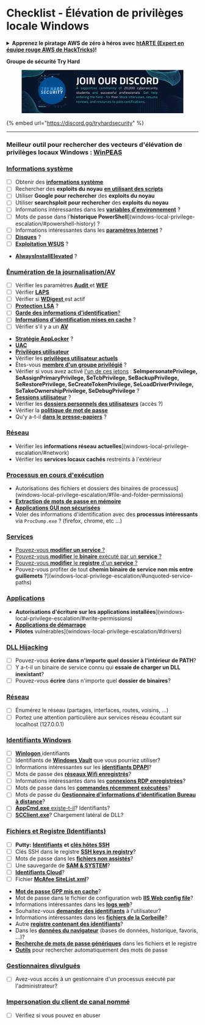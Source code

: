# Checklist - Élévation de privilèges locale Windows

<details>

<summary><strong>Apprenez le piratage AWS de zéro à héros avec</strong> <a href="https://training.hacktricks.xyz/courses/arte"><strong>htARTE (Expert en équipe rouge AWS de HackTricks)</strong></a><strong>!</strong></summary>

Autres façons de soutenir HackTricks :

* Si vous souhaitez voir votre **entreprise annoncée dans HackTricks** ou **télécharger HackTricks en PDF**, consultez les [**PLANS D'ABONNEMENT**](https://github.com/sponsors/carlospolop) !
* Obtenez le [**swag officiel PEASS & HackTricks**](https://peass.creator-spring.com)
* Découvrez [**La famille PEASS**](https://opensea.io/collection/the-peass-family), notre collection exclusive de [**NFT**](https://opensea.io/collection/the-peass-family)
* **Rejoignez le** 💬 [**groupe Discord**](https://discord.gg/hRep4RUj7f) ou le [**groupe Telegram**](https://t.me/peass) ou **suivez-nous** sur **Twitter** 🐦 [**@carlospolopm**](https://twitter.com/hacktricks_live)**.**
* **Partagez vos astuces de piratage en soumettant des PR aux** [**HackTricks**](https://github.com/carlospolop/hacktricks) et [**HackTricks Cloud**](https://github.com/carlospolop/hacktricks-cloud) dépôts GitHub.

</details>

**Groupe de sécurité Try Hard**

<figure><img src="../.gitbook/assets/telegram-cloud-document-1-5159108904864449420.jpg" alt=""><figcaption></figcaption></figure>

{% embed url="https://discord.gg/tryhardsecurity" %}

***

### **Meilleur outil pour rechercher des vecteurs d'élévation de privilèges locaux Windows :** [**WinPEAS**](https://github.com/carlospolop/privilege-escalation-awesome-scripts-suite/tree/master/winPEAS)

### [Informations système](windows-local-privilege-escalation/#system-info)

* [ ] Obtenir des [**informations système**](windows-local-privilege-escalation/#system-info)
* [ ] Rechercher des **exploits du noyau** [**en utilisant des scripts**](windows-local-privilege-escalation/#version-exploits)
* [ ] Utiliser **Google pour rechercher** des **exploits du noyau**
* [ ] Utiliser **searchsploit pour rechercher** des **exploits du noyau**
* [ ] Informations intéressantes dans les [**variables d'environnement**](windows-local-privilege-escalation/#environment) ?
* [ ] Mots de passe dans l'**historique PowerShell**](windows-local-privilege-escalation/#powershell-history) ?
* [ ] Informations intéressantes dans les [**paramètres Internet**](windows-local-privilege-escalation/#internet-settings) ?
* [ ] [**Disques**](windows-local-privilege-escalation/#drives) ?
* [ ] [**Exploitation WSUS**](windows-local-privilege-escalation/#wsus) ?
* [**AlwaysInstallElevated**](windows-local-privilege-escalation/#alwaysinstallelevated) ?

### [Énumération de la journalisation/AV](windows-local-privilege-escalation/#enumeration)

* [ ] Vérifier les paramètres [**Audit** ](windows-local-privilege-escalation/#audit-settings)et [**WEF** ](windows-local-privilege-escalation/#wef)
* [ ] Vérifier [**LAPS**](windows-local-privilege-escalation/#laps)
* [ ] Vérifier si [**WDigest** ](windows-local-privilege-escalation/#wdigest) est actif
* [ ] [**Protection LSA**](windows-local-privilege-escalation/#lsa-protection) ?
* [ ] [**Garde des informations d'identification**](windows-local-privilege-escalation/#credentials-guard)[?](windows-local-privilege-escalation/#cached-credentials)
* [ ] [**Informations d'identification mises en cache**](windows-local-privilege-escalation/#cached-credentials) ?
* [ ] Vérifier s'il y a un [**AV**](windows-av-bypass)
* [**Stratégie AppLocker**](authentication-credentials-uac-and-efs#applocker-policy) ?
* [**UAC**](authentication-credentials-uac-and-efs/uac-user-account-control)
* [**Privilèges utilisateur**](windows-local-privilege-escalation/#users-and-groups)
* Vérifier les [**privilèges utilisateur actuels**](windows-local-privilege-escalation/#users-and-groups)
* Êtes-vous [**membre d'un groupe privilégié**](windows-local-privilege-escalation/#privileged-groups) ?
* Vérifier si vous avez activé [l'un de ces jetons](windows-local-privilege-escalation/#token-manipulation) : **SeImpersonatePrivilege, SeAssignPrimaryPrivilege, SeTcbPrivilege, SeBackupPrivilege, SeRestorePrivilege, SeCreateTokenPrivilege, SeLoadDriverPrivilege, SeTakeOwnershipPrivilege, SeDebugPrivilege** ?
* [**Sessions utilisateur**](windows-local-privilege-escalation/#logged-users-sessions) ?
* Vérifier les [**dossiers personnels des utilisateurs**](windows-local-privilege-escalation/#home-folders) (accès ?)
* Vérifier la [**politique de mot de passe**](windows-local-privilege-escalation/#password-policy)
* Qu'y a-t-il [**dans le presse-papiers**](windows-local-privilege-escalation/#get-the-content-of-the-clipboard) ?

### [Réseau](windows-local-privilege-escalation/#network)

* Vérifier les **informations réseau** **actuelles**](windows-local-privilege-escalation/#network)
* Vérifier les **services locaux cachés** restreints à l'extérieur

### [Processus en cours d'exécution](windows-local-privilege-escalation/#running-processes)

* Autorisations des fichiers et dossiers des binaires de processus](windows-local-privilege-escalation/#file-and-folder-permissions)
* [**Extraction de mots de passe en mémoire**](windows-local-privilege-escalation/#memory-password-mining)
* [**Applications GUI non sécurisées**](windows-local-privilege-escalation/#insecure-gui-apps)
* Voler des informations d'identification avec des **processus intéressants** via `ProcDump.exe` ? (firefox, chrome, etc ...)

### [Services](windows-local-privilege-escalation/#services)

* [Pouvez-vous **modifier un service** ?](windows-local-privilege-escalation#permissions)
* [Pouvez-vous **modifier** le **binaire** exécuté par un **service** ?](windows-local-privilege-escalation/#modify-service-binary-path)
* [Pouvez-vous **modifier** le **registre** d'un **service** ?](windows-local-privilege-escalation/#services-registry-modify-permissions)
* Pouvez-vous profiter de tout **chemin binaire de service non mis entre guillemets** ?](windows-local-privilege-escalation/#unquoted-service-paths)

### [**Applications**](windows-local-privilege-escalation/#applications)

* **Autorisations d'écriture sur les applications installées**](windows-local-privilege-escalation/#write-permissions)
* [**Applications de démarrage**](windows-local-privilege-escalation/#run-at-startup)
* **Pilotes** vulnérables](windows-local-privilege-escalation/#drivers)
### [DLL Hijacking](windows-local-privilege-escalation/#path-dll-hijacking)

* [ ] Pouvez-vous **écrire dans n'importe quel dossier à l'intérieur de PATH**?
* [ ] Y a-t-il un binaire de service connu qui **essaie de charger un DLL inexistant**?
* [ ] Pouvez-vous **écrire** dans n'importe quel **dossier de binaires**?

### [Réseau](windows-local-privilege-escalation/#network)

* [ ] Énumérez le réseau (partages, interfaces, routes, voisins, ...)
* [ ] Portez une attention particulière aux services réseau écoutant sur localhost (127.0.0.1)

### [Identifiants Windows](windows-local-privilege-escalation/#windows-credentials)

* [ ] [**Winlogon** ](windows-local-privilege-escalation/#winlogon-credentials)identifiants
* [ ] Identifiants de [**Windows Vault**](windows-local-privilege-escalation/#credentials-manager-windows-vault) que vous pourriez utiliser?
* [ ] Informations intéressantes sur les [**identifiants DPAPI**](windows-local-privilege-escalation/#dpapi)?
* [ ] Mots de passe des [**réseaux Wifi enregistrés**](windows-local-privilege-escalation/#wifi)?
* [ ] Informations intéressantes dans les [**connexions RDP enregistrées**](windows-local-privilege-escalation/#saved-rdp-connections)?
* [ ] Mots de passe dans les [**commandes récemment exécutées**](windows-local-privilege-escalation/#recently-run-commands)?
* [ ] Mots de passe du [**Gestionnaire d'informations d'identification Bureau à distance**](windows-local-privilege-escalation/#remote-desktop-credential-manager)?
* [ ] [**AppCmd.exe** existe-t-il](windows-local-privilege-escalation/#appcmd-exe)? Identifiants?
* [ ] [**SCClient.exe**](windows-local-privilege-escalation/#scclient-sccm)? Chargement latéral de DLL?

### [Fichiers et Registre (Identifiants)](windows-local-privilege-escalation/#files-and-registry-credentials)

* [ ] **Putty:** [**Identifiants**](windows-local-privilege-escalation/#putty-creds) **et** [**clés hôtes SSH**](windows-local-privilege-escalation/#putty-ssh-host-keys)
* [ ] Clés SSH dans le registre [**SSH keys in registry**](windows-local-privilege-escalation/#ssh-keys-in-registry)?
* [ ] Mots de passe dans les [**fichiers non assistés**](windows-local-privilege-escalation/#unattended-files)?
* [ ] Une sauvegarde de [**SAM & SYSTEM**](windows-local-privilege-escalation/#sam-and-system-backups)?
* [ ] [**Identifiants Cloud**](windows-local-privilege-escalation/#cloud-credentials)?
* [ ] Fichier [**McAfee SiteList.xml**](windows-local-privilege-escalation/#mcafee-sitelist.xml)?
* [**Mot de passe GPP mis en cache**](windows-local-privilege-escalation/#cached-gpp-pasword)?
* Mot de passe dans le fichier de configuration web [**IIS Web config file**](windows-local-privilege-escalation/#iis-web-config)?
* Informations intéressantes dans les [**logs web**](windows-local-privilege-escalation/#logs)?
* Souhaitez-vous [**demander des identifiants**](windows-local-privilege-escalation/#ask-for-credentials) à l'utilisateur?
* Informations intéressantes dans les [**fichiers de la Corbeille**](windows-local-privilege-escalation/#credentials-in-the-recyclebin)?
* Autre [**registre contenant des identifiants**](windows-local-privilege-escalation/#inside-the-registry)?
* Dans les [**données du navigateur**](windows-local-privilege-escalation/#browsers-history) (bases de données, historique, favoris, ...)?
* [**Recherche de mots de passe génériques**](windows-local-privilege-escalation/#generic-password-search-in-files-and-registry) dans les fichiers et le registre
* [**Outils**](windows-local-privilege-escalation/#tools-that-search-for-passwords) pour rechercher automatiquement des mots de passe

### [Gestionnaires divulgués](windows-local-privilege-escalation/#leaked-handlers)

* [ ] Avez-vous accès à un gestionnaire d'un processus exécuté par l'administrateur?

### [Impersonation du client de canal nommé](windows-local-privilege-escalation/#named-pipe-client-impersonation)

* [ ] Vérifiez si vous pouvez en abuser
